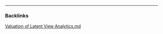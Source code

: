 

---
### Backlinks
[Valuation of Latent View Analytics.md](../../All%20fin%20notes/Valuation%20of%20Latent%20View%20Analytics.md)